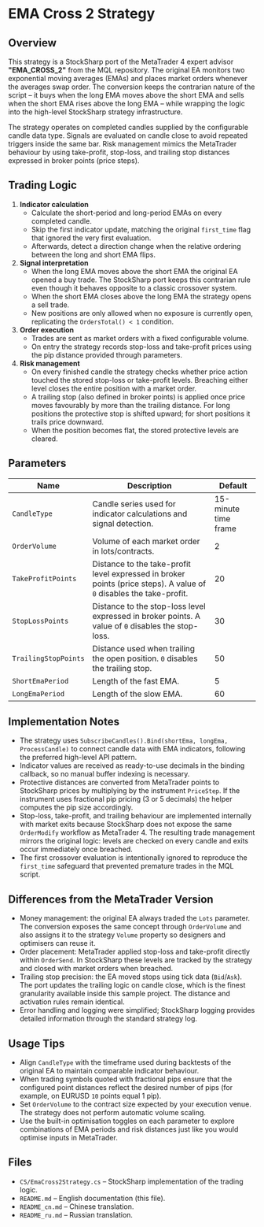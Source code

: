 # EMA Cross 2 Strategy

## Overview
This strategy is a StockSharp port of the MetaTrader 4 expert advisor **"EMA_CROSS_2"** from the MQL repository. The original EA monitors two exponential moving averages (EMAs) and places market orders whenever the averages swap order. The conversion keeps the contrarian nature of the script – it buys when the long EMA moves above the short EMA and sells when the short EMA rises above the long EMA – while wrapping the logic into the high-level StockSharp strategy infrastructure.

The strategy operates on completed candles supplied by the configurable candle data type. Signals are evaluated on candle close to avoid repeated triggers inside the same bar. Risk management mimics the MetaTrader behaviour by using take-profit, stop-loss, and trailing stop distances expressed in broker points (price steps).

## Trading Logic
1. **Indicator calculation**
   - Calculate the short-period and long-period EMAs on every completed candle.
   - Skip the first indicator update, matching the original `first_time` flag that ignored the very first evaluation.
   - Afterwards, detect a direction change when the relative ordering between the long and short EMA flips.
2. **Signal interpretation**
   - When the long EMA moves above the short EMA the original EA opened a buy trade. The StockSharp port keeps this contrarian rule even though it behaves opposite to a classic crossover system.
   - When the short EMA closes above the long EMA the strategy opens a sell trade.
   - New positions are only allowed when no exposure is currently open, replicating the `OrdersTotal() < 1` condition.
3. **Order execution**
   - Trades are sent as market orders with a fixed configurable volume.
   - On entry the strategy records stop-loss and take-profit prices using the pip distance provided through parameters.
4. **Risk management**
   - On every finished candle the strategy checks whether price action touched the stored stop-loss or take-profit levels. Breaching either level closes the entire position with a market order.
   - A trailing stop (also defined in broker points) is applied once price moves favourably by more than the trailing distance. For long positions the protective stop is shifted upward; for short positions it trails price downward.
   - When the position becomes flat, the stored protective levels are cleared.

## Parameters
| Name | Description | Default |
| --- | --- | --- |
| `CandleType` | Candle series used for indicator calculations and signal detection. | 15-minute time frame |
| `OrderVolume` | Volume of each market order in lots/contracts. | 2 |
| `TakeProfitPoints` | Distance to the take-profit level expressed in broker points (price steps). A value of `0` disables the take-profit. | 20 |
| `StopLossPoints` | Distance to the stop-loss level expressed in broker points. A value of `0` disables the stop-loss. | 30 |
| `TrailingStopPoints` | Distance used when trailing the open position. `0` disables the trailing stop. | 50 |
| `ShortEmaPeriod` | Length of the fast EMA. | 5 |
| `LongEmaPeriod` | Length of the slow EMA. | 60 |

## Implementation Notes
- The strategy uses `SubscribeCandles().Bind(shortEma, longEma, ProcessCandle)` to connect candle data with EMA indicators, following the preferred high-level API pattern.
- Indicator values are received as ready-to-use decimals in the binding callback, so no manual buffer indexing is necessary.
- Protective distances are converted from MetaTrader points to StockSharp prices by multiplying by the instrument `PriceStep`. If the instrument uses fractional pip pricing (3 or 5 decimals) the helper computes the pip size accordingly.
- Stop-loss, take-profit, and trailing behaviour are implemented internally with market exits because StockSharp does not expose the same `OrderModify` workflow as MetaTrader 4. The resulting trade management mirrors the original logic: levels are checked on every candle and exits occur immediately once breached.
- The first crossover evaluation is intentionally ignored to reproduce the `first_time` safeguard that prevented premature trades in the MQL script.

## Differences from the MetaTrader Version
- Money management: the original EA always traded the `Lots` parameter. The conversion exposes the same concept through `OrderVolume` and also assigns it to the strategy `Volume` property so designers and optimisers can reuse it.
- Order placement: MetaTrader applied stop-loss and take-profit directly within `OrderSend`. In StockSharp these levels are tracked by the strategy and closed with market orders when breached.
- Trailing stop precision: the EA moved stops using tick data (`Bid`/`Ask`). The port updates the trailing logic on candle close, which is the finest granularity available inside this sample project. The distance and activation rules remain identical.
- Error handling and logging were simplified; StockSharp logging provides detailed information through the standard strategy log.

## Usage Tips
- Align `CandleType` with the timeframe used during backtests of the original EA to maintain comparable indicator behaviour.
- When trading symbols quoted with fractional pips ensure that the configured point distances reflect the desired number of pips (for example, on EURUSD `10` points equal 1 pip).
- Set `OrderVolume` to the contract size expected by your execution venue. The strategy does not perform automatic volume scaling.
- Use the built-in optimisation toggles on each parameter to explore combinations of EMA periods and risk distances just like you would optimise inputs in MetaTrader.

## Files
- `CS/EmaCross2Strategy.cs` – StockSharp implementation of the trading logic.
- `README.md` – English documentation (this file).
- `README_cn.md` – Chinese translation.
- `README_ru.md` – Russian translation.
